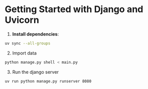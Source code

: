 # Getting Started with Django and Uvicorn

1. **Install dependencies**:
  ```bash
  uv sync --all-groups
  ```
2. Import data
  ```bash
  python manage.py shell < main.py
  ```
3. Run the django server
  ```bash
  uv run python manage.py runserver 8080
  ```